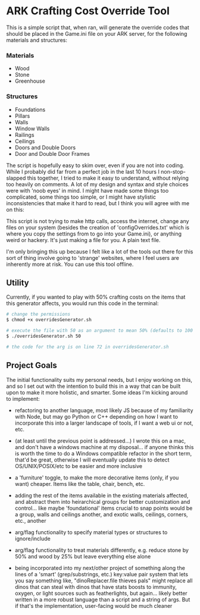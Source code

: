 # ARK Crafting Cost Override Tool
This is a simple script that, when ran, will generate the override codes that should be placed in the Game.ini file on your ARK server, for the following materials and structures:

### Materials 
- Wood
- Stone
- Greenhouse

### Structures 
- Foundations
- Pillars
- Walls
- Window Walls
- Railings
- Ceilings
- Doors and Double Doors
- Door and Double Door Frames

The script is hopefully easy to skim over, even if you are not into coding. While I probably did far from a perfect job in the last 10 hours I non-stop-slapped this together, I tried to make it easy to understand, without relying too heavily on comments. A lot of my design and syntax and style choices were with 'noob eyes' in mind. I might have made some things too complicated, some things too simple, or I might have stylistic inconsistencies that make it hard to read, but I think you will agree with me on this:

This script is not trying to make http calls, access the internet, change any files on your system (besides the creation of 'configOverrides.txt' which is where you copy the settings from to go into your Game.ini), or anything weird or hackery. It's just making a file for you. A plain text file.

I'm only bringing this up because I felt like a lot of the tools out there for this sort of thing involve going to 'strange' websites, where I feel users are inherently more at risk. You can use this tool offline. 

## Utility

Currently, if you wanted to play with 50% crafting costs on the items that this generator affects, you would run this code in the terminal:

```bash
# change the permissions
$ chmod +x overridesGenerator.sh

# execute the file with 50 as an argument to mean 50% (defaults to 100 or 100%)
$ ./overridesGenerator.sh 50

# the code for the arg is on line 72 in overridesGenerator.sh
``` 

## Project Goals

The initial functionality suits my personal needs, but I enjoy working on this, and so I set out with the intention to build this in a way that can be built upon to make it more holistic, and smarter. Some ideas I'm kicking around to implement:

- refactoring to another language, most likely JS because of my familiarity with Node, but may go Python or C++ depending on how I want to incorporate this into a larger landscape of tools, if I want a web ui or not, etc.

- (at least until the previous point is addressed...) I wrote this on a mac, and don't have a windows machine at my disposal... if anyone thinks this is worth the time to do a Windows compatible refactor in the short term, that'd be great, otherwise I will eventually update this to detect OS/UNIX/POSIX/etc to be easier and more inclusive

- a 'furniture' toggle, to make the more decorative items (only, if you want) cheaper. Items like the table, chair, bench, etc.

- adding the rest of the items available in the existing materials affected, and abstract them into heirarchical groups for better customization and control... like maybe 'foundational' items crucial to snap points would be a group, walls and ceilings another, and exotic walls, ceilings, corners, etc., another

- arg/flag functionality to specify material types or structures to ignore/include

- arg/flag functionality to treat materials differently, e.g. reduce stone by 50% and wood by 25% but leave everything else alone

- being incorporated into my next/other project of something along the lines of a 'smart' (grep/substrings, etc.) key:value pair system that lets you say something like, "dinoReplacer.file thieves pals" might replace all dinos that can steal with dinos that have stats boosts to immunity, oxygen, or light sources such as featherlights, but again... likely better written in a more robust language than a script and a string of args. But if that's the implementation, user-facing would be much cleaner